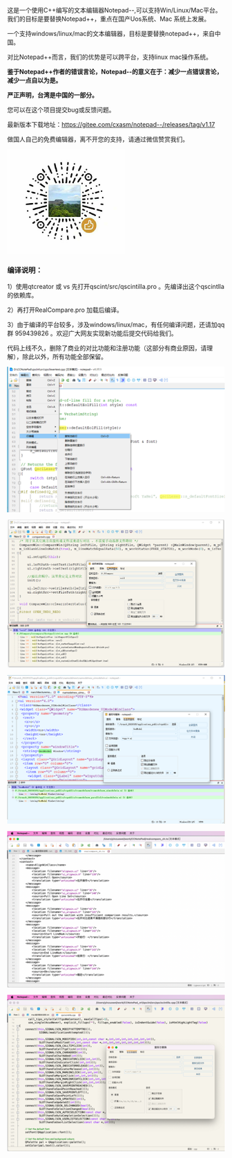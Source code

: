 这是一个使用C++编写的文本编辑器Notepad--,可以支持Win/Linux/Mac平台。
我们的目标是要替换Notepad++，重点在国产Uos系统、Mac 系统上发展。

一个支持windows/linux/mac的文本编辑器，目标是要替换notepad++，来自中国。

对比Notepad++而言，我们的优势是可以跨平台，支持linux mac操作系统。

 **鉴于Notepad++作者的错误言论，Notepad--的意义在于：减少一点错误言论，减少一点自以为是。** 

 **严正声明，台湾是中国的一部分。** 

您可以在这个项目提交bug或反馈问题。

最新版本下载地址：https://gitee.com/cxasm/notepad--/releases/tag/v1.17

做国人自己的免费编辑器，离不开您的支持，请通过微信赞赏我们。

![输入图片说明](6688.png)

### 编译说明：

1）使用qtcreator 或 vs  先打开qscint/src/qscintilla.pro 。先编译出这个qscintlla的依赖库。

2）再打开RealCompare.pro 加载后编译。

3）由于编译的平台较多，涉及windows/linux/mac，有任何编译问题，还请加qq群 959439826 。欢迎广大网友实现新功能后提交代码给我们。

代码上线不久，删除了商业的对比功能和注册功能（这部分有商业原因，请理解），除此以外，所有功能全部保留。

![输入图片说明](20221107_160824.png)

![输入图片说明](1.png)

![输入图片说明](2.png)

![mac白色背景](3.png)

![mac黄色背景](4.png)
